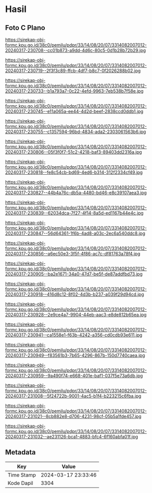 # Hasil

## Foto C Plano

https://sirekap-obj-formc.kpu.go.id/38c0/pemilu/pdpr/33/14/08/20/07/3314082007012-20240317-230708--cc01b873-a9dd-4d6c-80c5-0d1b28b72b29.jpg

https://sirekap-obj-formc.kpu.go.id/38c0/pemilu/pdpr/33/14/08/20/07/3314082007012-20240317-230719--2f3f3c89-ffcb-4df7-b8c7-0f2026288b02.jpg

https://sirekap-obj-formc.kpu.go.id/38c0/pemilu/pdpr/33/14/08/20/07/3314082007012-20240317-230733--b1a793a7-0c22-4efd-9963-7eb538b7f58e.jpg

https://sirekap-obj-formc.kpu.go.id/38c0/pemilu/pdpr/33/14/08/20/07/3314082007012-20240317-230745--e11a065a-ee44-4d2d-beef-2838ccd0ddb1.jpg

https://sirekap-obj-formc.kpu.go.id/38c0/pemilu/pdpr/33/14/08/20/07/3314082007012-20240317-230755--c1357594-96bd-4834-ada2-2303061563b6.jpg

https://sirekap-obj-formc.kpu.go.id/38c0/pemilu/pdpr/33/14/08/20/07/3314082007012-20240317-230806--05f3f0f7-51c2-4218-baf3-89403dd2316a.jpg

https://sirekap-obj-formc.kpu.go.id/38c0/pemilu/pdpr/33/14/08/20/07/3314082007012-20240317-230818--fe8c54cb-bd69-4ed6-b314-312f2334cf49.jpg

https://sirekap-obj-formc.kpu.go.id/38c0/pemilu/pdpr/33/14/08/20/07/3314082007012-20240317-230827--44b4a76c-db5a-4480-bd46-e8c39107aea3.jpg

https://sirekap-obj-formc.kpu.go.id/38c0/pemilu/pdpr/33/14/08/20/07/3314082007012-20240317-230839--62034dca-7f27-4f14-8a5d-ed1167b44e4c.jpg

https://sirekap-obj-formc.kpu.go.id/38c0/pemilu/pdpr/33/14/08/20/07/3314082007012-20240317-230847--56d64361-1f6b-4ad8-a03c-2ec6a540ddc8.jpg

https://sirekap-obj-formc.kpu.go.id/38c0/pemilu/pdpr/33/14/08/20/07/3314082007012-20240317-230856--a6ec50e3-3f5f-4f86-ac7c-df81763a78f4.jpg

https://sirekap-obj-formc.kpu.go.id/38c0/pemilu/pdpr/33/14/08/20/07/3314082007012-20240317-230905--ba2e1671-34a0-47d7-be5f-de87addfbd73.jpg

https://sirekap-obj-formc.kpu.go.id/38c0/pemilu/pdpr/33/14/08/20/07/3314082007012-20240317-230918--416d8c12-8f02-4d3b-b237-a039f29d94cd.jpg

https://sirekap-obj-formc.kpu.go.id/38c0/pemilu/pdpr/33/14/08/20/07/3314082007012-20240317-230928--2e9ce4a7-9904-44eb-aac3-e8de812b65ea.jpg

https://sirekap-obj-formc.kpu.go.id/38c0/pemilu/pdpr/33/14/08/20/07/3314082007012-20240317-230941--ca1558e1-f63b-4242-a356-cd0cdb93e611.jpg

https://sirekap-obj-formc.kpu.go.id/38c0/pemilu/pdpr/33/14/08/20/07/3314082007012-20240317-230949--f83561b3-7b65-4296-867b-150d7740caea.jpg

https://sirekap-obj-formc.kpu.go.id/38c0/pemilu/pdpr/33/14/08/20/07/3314082007012-20240317-230959--9a490f74-e668-401e-baf1-037f5e73a6db.jpg

https://sirekap-obj-formc.kpu.go.id/38c0/pemilu/pdpr/33/14/08/20/07/3314082007012-20240317-231008--5f24722b-9001-4ac5-b1f4-b223215c6fba.jpg

https://sirekap-obj-formc.kpu.go.id/38c0/pemilu/pdpr/33/14/08/20/07/3314082007012-20240317-231021--8cb882e8-d706-4231-98cf-05b5a1fde457.jpg

https://sirekap-obj-formc.kpu.go.id/38c0/pemilu/pdpr/33/14/08/20/07/3314082007012-20240317-231032--ae231126-bca1-4883-bfc4-6f160abfa01f.jpg


## Metadata

| Key        | Value               |
| ---------- | ------------------- |
| Time Stamp | 2024-03-17 23:33:46 |
| Kode Dapil | 3304                |



